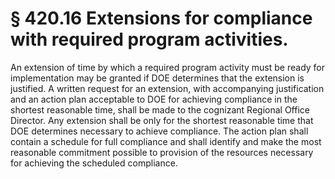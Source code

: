 # § 420.16   Extensions for compliance with required program activities.

An extension of time by which a required program activity must be ready for implementation may be granted if DOE determines that the extension is justified. A written request for an extension, with accompanying justification and an action plan acceptable to DOE for achieving compliance in the shortest reasonable time, shall be made to the cognizant Regional Office Director. Any extension shall be only for the shortest reasonable time that DOE determines necessary to achieve compliance. The action plan shall contain a schedule for full compliance and shall identify and make the most reasonable commitment possible to provision of the resources necessary for achieving the scheduled compliance. 




